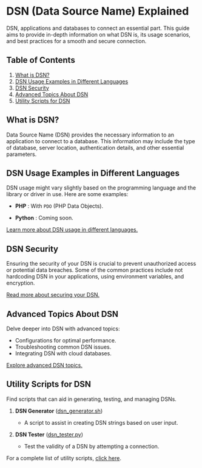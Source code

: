 # DSN (Data Source Name) Explained

DSN, applications and databases to connect an essential part. This guide aims to provide in-depth information on what DSN is, its usage scenarios, and best practices for a smooth and secure connection.

## Table of Contents

1. [What is DSN?](#what-is-dsn)
2. [DSN Usage Examples in Different Languages](#dsn-usage-examples-in-different-languages)
3. [DSN Security](#dsn-security)
4. [Advanced Topics About DSN](#advanced-topics-about-dsn)
5. [Utility Scripts for DSN](#utility-scripts-for-dsn)

## What is DSN?

Data Source Name (DSN) provides the necessary information to an application to connect to a database. This information may include the type of database, server location, authentication details, and other essential parameters.

## DSN Usage Examples in Different Languages

DSN usage might vary slightly based on the programming language and the library or driver in use. Here are some examples:

- **PHP** : With `PDO` (PHP Data Objects).

- **Python** : Coming soon.

[Learn more about DSN usage in different languages.](examples/)

## DSN Security

Ensuring the security of your DSN is crucial to prevent unauthorized access or potential data breaches. Some of the common practices include not hardcoding DSN in your applications, using environment variables, and encryption.

[Read more about securing your DSN.](guides/dsn_security.md)

## Advanced Topics About DSN

Delve deeper into DSN with advanced topics:

- Configurations for optimal performance.
- Troubleshooting common DSN issues.
- Integrating DSN with cloud databases.

[Explore advanced DSN topics.](guides/dsn_advanced.md)

## Utility Scripts for DSN

Find scripts that can aid in generating, testing, and managing DSNs.

1. **DSN Generator** ([dsn_generator.sh](scripts/dsn_generator.sh))
   - A script to assist in creating DSN strings based on user input.
   
2. **DSN Tester** ([dsn_tester.py](scripts/dsn_tester.py))
   - Test the validity of a DSN by attempting a connection.

For a complete list of utility scripts, [click here](scripts/).
